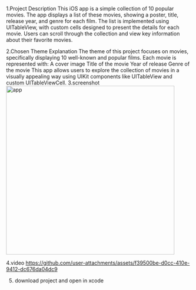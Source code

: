 1.Project Description
This iOS app is a simple collection of 10 popular movies. 
The app displays a list of these movies, showing a poster, title, release year, and genre for each film. 
The list is implemented using UITableView, with custom cells designed to present the details for each movie. 
Users can scroll through the collection and view key information about their favorite movies.

2.Chosen Theme Explanation
The theme of this project focuses on movies, specifically displaying 10 well-known and popular films. Each movie is represented with:
A cover image 
Title of the movie
Year of release
Genre of the movie
This app allows users to explore the collection of movies in a visually appealing way using UIKit components like UITableView and custom UITableViewCell.
3.screenshot
<img width="457" alt="app" src="https://github.com/user-attachments/assets/0d55bd02-4b77-4408-8d84-c868ce4f0755">

4.video
https://github.com/user-attachments/assets/f39500be-d0cc-410e-9412-dc676da04dc9

5. download project and open in xcode
